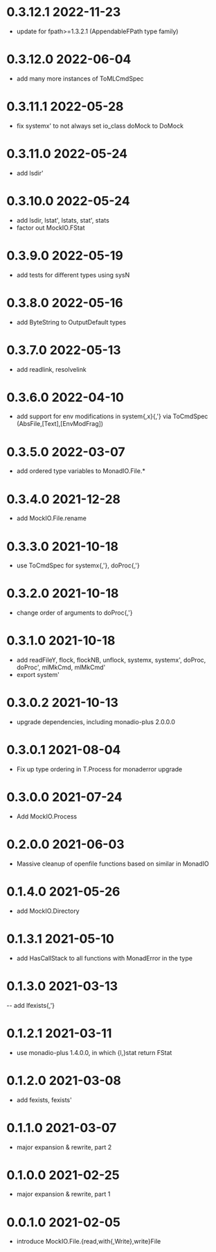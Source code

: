 0.3.12.1 2022-11-23
===================
- update for fpath>=1.3.2.1 (AppendableFPath type family)

0.3.12.0 2022-06-04
==================
- add many more instances of ToMLCmdSpec

0.3.11.1 2022-05-28
==================
- fix systemx' to not always set io_class doMock to DoMock

0.3.11.0 2022-05-24
===================
- add lsdir'

0.3.10.0 2022-05-24
===================
- add lsdir, lstat', lstats, stat', stats
- factor out MockIO.FStat

0.3.9.0 2022-05-19
==================
- add tests for different types using sysN

0.3.8.0 2022-05-16
==================
- add ByteString to OutputDefault types

0.3.7.0 2022-05-13
==================
- add readlink, resolvelink

0.3.6.0 2022-04-10
==================
- add support for env modifications in system{,x}{,'} via ToCmdSpec
  (AbsFile,[Text],[EnvModFrag])

0.3.5.0 2022-03-07
==================
- add ordered type variables to MonadIO.File.*

0.3.4.0 2021-12-28
==================
- add MockIO.File.rename

0.3.3.0 2021-10-18
==================
- use ToCmdSpec for systemx{,'}, doProc{,'}

0.3.2.0 2021-10-18
==================
- change order of arguments to doProc{,'}

0.3.1.0 2021-10-18
==================

- add readFileY, flock, flockNB, unflock, systemx, systemx', doProc, doProc',
  mlMkCmd, mlMkCmd'
- export system'

0.3.0.2 2021-10-13
==================
- upgrade dependencies, including monadio-plus 2.0.0.0

0.3.0.1 2021-08-04
==================
- Fix up type ordering in T.Process for monaderror upgrade

0.3.0.0 2021-07-24
==================
- Add MockIO.Process

0.2.0.0 2021-06-03
==================
- Massive cleanup of openfile functions based on similar in MonadIO

0.1.4.0 2021-05-26
==================
- add MockIO.Directory

0.1.3.1 2021-05-10
==================
- add HasCallStack to all functions with MonadError in the type

0.1.3.0 2021-03-13
==================
-- add lfexists{,'}

0.1.2.1 2021-03-11
==================
- use monadio-plus 1.4.0.0, in which {l,}stat return FStat

0.1.2.0 2021-03-08
==================
- add fexists, fexists'

0.1.1.0 2021-03-07
==================
- major expansion & rewrite, part 2

0.1.0.0 2021-02-25
==================
- major expansion & rewrite, part 1

0.0.1.0 2021-02-05
==================
- introduce MockIO.File.{read,with{,Write},write}File
